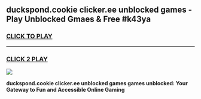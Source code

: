 
## duckspond.cookie clicker.ee unblocked games - Play Unblocked Gmaes & Free #k43ya
<h3>
<a href="https://news.freeplayer.one?title=duckspond.cookie_clicker.ee_unblocked_games&ref=24F">CLICK TO PLAY</a></h3>
<hr>

<h3>
<a href="https://news.freeplayer.one?title=duckspond.cookie_clicker.ee_unblocked_games&ref=24F">CLICK 2 PLAY</a>
  
</h3>

<a href="https://news.freeplayer.one?title=duckspond.cookie_clicker.ee_unblocked_games&ref=24F/"><img src="https://clearcache.store/games.png"></a>


**duckspond.cookie clicker.ee unblocked games games unblocked: Your Gateway to Fun and Accessible Online Gaming**
